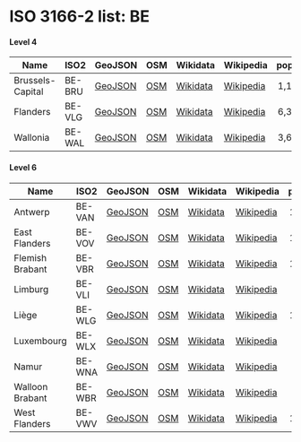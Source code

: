 # ISO 3166-2 list: BE


#### Level 4
Name | ISO2 | GeoJSON | OSM | Wikidata | Wikipedia | population 
--- | --- | --- | --- | --- | --- | --: 
Brussels-Capital | BE-BRU | [GeoJSON](../../export/geojson/q8/iso2/BE/BE-BRU.geojson) | [OSM](https://www.openstreetmap.org/relation/54094) | [Wikidata](https://www.wikidata.org/wiki/Q240) | [Wikipedia](http://en.wikipedia.org/wiki/fr%3AR%C3%A9gion%20de%20Bruxelles-Capitale) | 1,198,726
Flanders | BE-VLG | [GeoJSON](../../export/geojson/q8/iso2/BE/BE-VLG.geojson) | [OSM](https://www.openstreetmap.org/relation/53134) | [Wikidata](https://www.wikidata.org/wiki/Q9337) | [Wikipedia](http://en.wikipedia.org/wiki/nl%3AVlaams%20Gewest) | 6,381,859
Wallonia | BE-WAL | [GeoJSON](../../export/geojson/q8/iso2/BE/BE-WAL.geojson) | [OSM](https://www.openstreetmap.org/relation/90348) | [Wikidata](https://www.wikidata.org/wiki/Q231) | [Wikipedia](http://en.wikipedia.org/wiki/fr%3AR%C3%A9gion%20wallonne) | 3,624,377


#### Level 6
Name | ISO2 | GeoJSON | OSM | Wikidata | Wikipedia | population 
--- | --- | --- | --- | --- | --- | --: 
Antwerp | BE-VAN | [GeoJSON](../../export/geojson/q8/iso2/BE/BE-VAN.geojson) | [OSM](https://www.openstreetmap.org/relation/53114) | [Wikidata](https://www.wikidata.org/wiki/Q1116) | [Wikipedia](http://en.wikipedia.org/wiki/nl%3AAntwerpen%20%28provincie%29) | 1,847,486
East Flanders | BE-VOV | [GeoJSON](../../export/geojson/q8/iso2/BE/BE-VOV.geojson) | [OSM](https://www.openstreetmap.org/relation/53135) | [Wikidata](https://www.wikidata.org/wiki/Q1114) | [Wikipedia](http://en.wikipedia.org/wiki/nl%3AOost-Vlaanderen) | 1,505,053
Flemish Brabant | BE-VBR | [GeoJSON](../../export/geojson/q8/iso2/BE/BE-VBR.geojson) | [OSM](https://www.openstreetmap.org/relation/58004) | [Wikidata](https://www.wikidata.org/wiki/Q1118) | [Wikipedia](http://en.wikipedia.org/wiki/nl%3AVlaams-Brabant) | 1,138,489
Limburg | BE-VLI | [GeoJSON](../../export/geojson/q8/iso2/BE/BE-VLI.geojson) | [OSM](https://www.openstreetmap.org/relation/53142) | [Wikidata](https://www.wikidata.org/wiki/Q1095) | [Wikipedia](http://en.wikipedia.org/wiki/nl%3ALimburg%20%28Belgische%20provincie%29) | 870,880
Liège | BE-WLG | [GeoJSON](../../export/geojson/q8/iso2/BE/BE-WLG.geojson) | [OSM](https://www.openstreetmap.org/relation/1407192) | [Wikidata](https://www.wikidata.org/wiki/Q1127) | [Wikipedia](http://en.wikipedia.org/wiki/fr%3AProvince%20de%20Li%C3%A8ge) | 1,105,326
Luxembourg | BE-WLX | [GeoJSON](../../export/geojson/q8/iso2/BE/BE-WLX.geojson) | [OSM](https://www.openstreetmap.org/relation/1412581) | [Wikidata](https://www.wikidata.org/wiki/Q1126) | [Wikipedia](http://en.wikipedia.org/wiki/fr%3AProvince%20de%20Luxembourg) | 283,227
Namur | BE-WNA | [GeoJSON](../../export/geojson/q8/iso2/BE/BE-WNA.geojson) | [OSM](https://www.openstreetmap.org/relation/1311816) | [Wikidata](https://www.wikidata.org/wiki/Q1125) | [Wikipedia](http://en.wikipedia.org/wiki/fr%3AProvince%20de%20Namur) | 493,073
Walloon Brabant | BE-WBR | [GeoJSON](../../export/geojson/q8/iso2/BE/BE-WBR.geojson) | [OSM](https://www.openstreetmap.org/relation/78748) | [Wikidata](https://www.wikidata.org/wiki/Q1122) | [Wikipedia](http://en.wikipedia.org/wiki/fr%3AProvince%20du%20Brabant%20wallon) | 401,106
West Flanders | BE-VWV | [GeoJSON](../../export/geojson/q8/iso2/BE/BE-VWV.geojson) | [OSM](https://www.openstreetmap.org/relation/416271) | [Wikidata](https://www.wikidata.org/wiki/Q1113) | [Wikipedia](http://en.wikipedia.org/wiki/nl%3AWest-Vlaanderen) | 1,195,796
